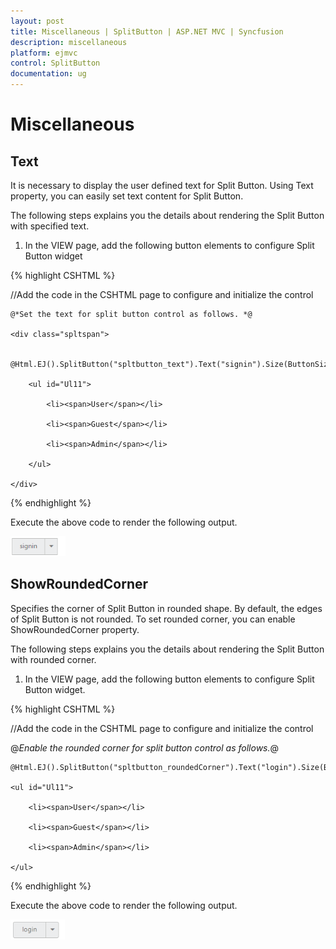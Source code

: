 ```yaml
---
layout: post
title: Miscellaneous | SplitButton | ASP.NET MVC | Syncfusion
description: miscellaneous
platform: ejmvc
control: SplitButton
documentation: ug
---
```


# Miscellaneous

## Text

It is necessary to display the user defined text for Split Button. Using Text property, you can easily set text content for Split Button.

The following steps explains you the details about rendering the Split Button with specified text.

1. In the VIEW page, add the following button elements to configure Split Button widget

{% highlight CSHTML %}

//Add the code in the CSHTML page to configure and initialize the control

    @*Set the text for split button control as follows. *@

    <div class="spltspan">

        @Html.EJ().SplitButton("spltbutton_text").Text("signin").Size(ButtonSize.Small).TargetID("Ul11")

        <ul id="Ul11">

            <li><span>User</span></li>

            <li><span>Guest</span></li>

            <li><span>Admin</span></li>

        </ul>

    </div>

{% endhighlight %}


Execute the above code to render the following output.

![](Miscellaneous_images/Miscellaneous_img1.png)



## ShowRoundedCorner

Specifies the corner of Split Button in rounded shape. By default, the edges of Split Button is not rounded. To set rounded corner, you can enable ShowRoundedCorner property.

The following steps explains you the details about rendering the Split Button with rounded corner.

1. In the VIEW page, add the following button elements to configure Split Button widget.

{% highlight CSHTML %}

//Add the code in the CSHTML page to configure and initialize the control



@*Enable the rounded corner for split button control as follows.*@

<div class="spltspan">

	@Html.EJ().SplitButton("spltbutton_roundedCorner").Text("login").Size(ButtonSize.Small).ShowRoundedCorner(true).TargetID("Ul11")

	<ul id="Ul11">

		<li><span>User</span></li>

		<li><span>Guest</span></li>

		<li><span>Admin</span></li>

	</ul>

</div>

{% endhighlight %}



Execute the above code to render the following output.

![](Miscellaneous_images/Miscellaneous_img2.png)






